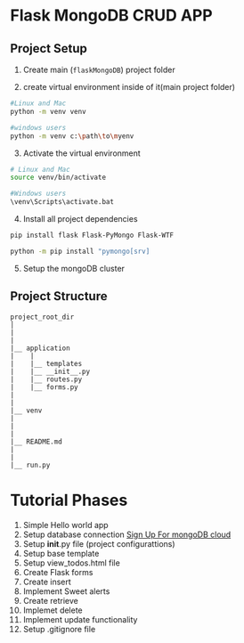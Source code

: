 # Flask MongoDB CRUD APP

## Project Setup

1. Create main (`flaskMongoDB`) project folder

2. create virtual environment inside of it(main project folder)

```bash
#Linux and Mac
python -m venv venv

#windows users
python -m venv c:\path\to\myenv
```

3. Activate the virtual environment

```bash
# Linux and Mac
source venv/bin/activate

#Windows users
\venv\Scripts\activate.bat
```

4. Install all project dependencies

```bash
pip install flask Flask-PyMongo Flask-WTF

python -m pip install "pymongo[srv]
```

5. Setup the mongoDB cluster

## Project Structure

```
project_root_dir
│
|
|
|__ application
|    |
|    |__ templates
|    |__ __init__.py
|    |__ routes.py
|    |__ forms.py
|
|
|__ venv
|
|
|
|__ README.md
|
|
|__ run.py
```

# Tutorial Phases

1. Simple Hello world app
2. Setup database connection [Sign Up For mongoDB cloud](https://account.mongodb.com/account/login)
3. Setup __init__.py file (project configurattions)
4. Setup base template
5. Setup view_todos.html file
6. Create Flask forms
7. Create insert
8. Implement Sweet alerts
9. Create retrieve
10. Implemet delete
11. Implement update functionality
12. Setup .gitignore file

